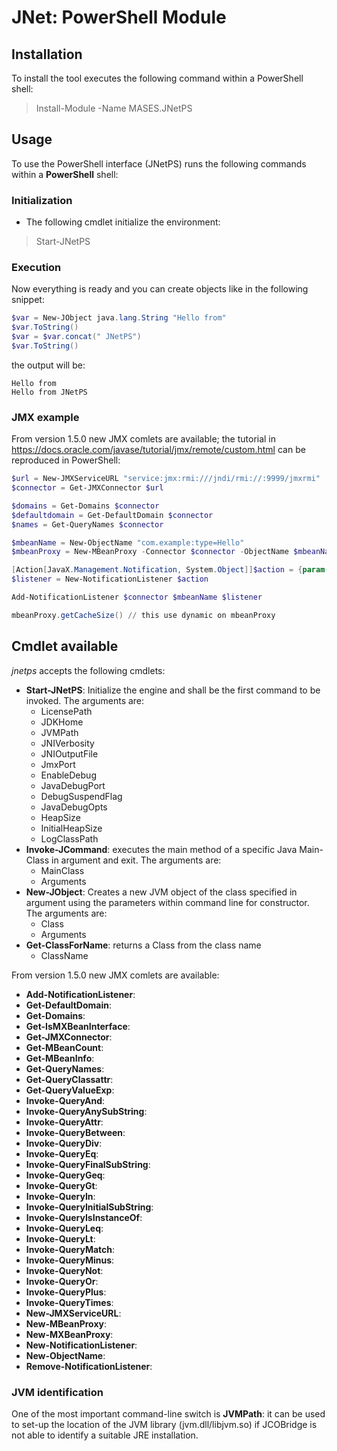 # JNet: PowerShell Module

## Installation

To install the tool executes the following command within a PowerShell shell:

> Install-Module -Name MASES.JNetPS

## Usage

To use the PowerShell interface (JNetPS) runs the following commands within a **PowerShell** shell:

### Initialization

* The following cmdlet initialize the environment:

> Start-JNetPS

### Execution

Now everything is ready and you can create objects like in the following snippet:

```powershell
$var = New-JObject java.lang.String "Hello from"
$var.ToString()
$var = $var.concat(" JNetPS")
$var.ToString()
```

the output will be:

```shell
Hello from
Hello from JNetPS
```

### JMX example

From version 1.5.0 new JMX comlets are available; the tutorial in https://docs.oracle.com/javase/tutorial/jmx/remote/custom.html can be reproduced in PowerShell:

```powershell
$url = New-JMXServiceURL "service:jmx:rmi:///jndi/rmi://:9999/jmxrmi"
$connector = Get-JMXConnector $url

$domains = Get-Domains $connector
$defaultdomain = Get-DefaultDomain $connector
$names = Get-QueryNames $connector

$mbeanName = New-ObjectName "com.example:type=Hello"
$mbeanProxy = New-MBeanProxy -Connector $connector -ObjectName $mbeanName -InterfaceName "HelloMBean" -WithNotificationEmitter

[Action[JavaX.Management.Notification, System.Object]]$action = {param($notification, $handback) Write-Host "Notification message is $notification.Message"}
$listener = New-NotificationListener $action

Add-NotificationListener $connector $mbeanName $listener 

mbeanProxy.getCacheSize() // this use dynamic on mbeanProxy

```

## Cmdlet available

_jnetps_ accepts the following cmdlets:

* **Start-JNetPS**: Initialize the engine and shall be the first command to be invoked. The arguments are:
  * LicensePath
  * JDKHome
  * JVMPath
  * JNIVerbosity
  * JNIOutputFile
  * JmxPort
  * EnableDebug
  * JavaDebugPort
  * DebugSuspendFlag
  * JavaDebugOpts
  * HeapSize
  * InitialHeapSize
  * LogClassPath
* **Invoke-JCommand**: executes the main method of a specific Java Main-Class in argument and exit. The arguments are:
  * MainClass
  * Arguments
* **New-JObject**: Creates a new JVM object of the class specified in argument using the parameters within command line for constructor. The arguments are:
  * Class
  * Arguments
* **Get-ClassForName**: returns a Class from the class name
  * ClassName
  
From version 1.5.0 new JMX comlets are available:
* **Add-NotificationListener**:
* **Get-DefaultDomain**:
* **Get-Domains**:
* **Get-IsMXBeanInterface**:
* **Get-JMXConnector**:
* **Get-MBeanCount**:
* **Get-MBeanInfo**:
* **Get-QueryNames**:
* **Get-QueryClassattr**:
* **Get-QueryValueExp**:
* **Invoke-QueryAnd**:
* **Invoke-QueryAnySubString**:
* **Invoke-QueryAttr**:
* **Invoke-QueryBetween**:
* **Invoke-QueryDiv**:
* **Invoke-QueryEq**:
* **Invoke-QueryFinalSubString**:
* **Invoke-QueryGeq**:
* **Invoke-QueryGt**:
* **Invoke-QueryIn**:
* **Invoke-QueryInitialSubString**:
* **Invoke-QueryIsInstanceOf**:
* **Invoke-QueryLeq**:
* **Invoke-QueryLt**:
* **Invoke-QueryMatch**:
* **Invoke-QueryMinus**:
* **Invoke-QueryNot**:
* **Invoke-QueryOr**:
* **Invoke-QueryPlus**:
* **Invoke-QueryTimes**:
* **New-JMXServiceURL**:
* **New-MBeanProxy**:
* **New-MXBeanProxy**:
* **New-NotificationListener**:
* **New-ObjectName**:
* **Remove-NotificationListener**:

### JVM identification

One of the most important command-line switch is **JVMPath**: it can be used to set-up the location of the JVM library (jvm.dll/libjvm.so) if JCOBridge is not able to identify a suitable JRE installation.

